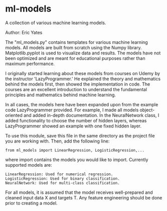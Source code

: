 # ml-models
A collection of various machine learning models.

Author: Eric Yates

The "ml_models.py" contains templates for various machine learning models.
All models are built from scratch using the Numpy library. Matplotlib.pyplot
is used to visualize data and results. The models have not been optimized 
and are meant for educational purposes rather than maximum performance.

I originally started learning about these models from courses on Udemy
by the instructor 'LazyProgrammer.' He explained the theory and
mathematics behind the models first, then showed the implementation in
code. The courses are an excellent introduction to understand the
fundamental principles and mathematics behind machine learning.

In all cases, the models here have been expanded upon from the example
code LazyProgrammer provided. For example, I made all models
object-oriented and added in-depth documentation. In the NeuralNetwork
class, I added functionality to choose the number of hidden layers,
whereas LazyProgrammer showed an example with one fixed hidden layer.

To use this module, save this file in the same directory as the project
file you are working with. Then, add the following line:

    from ml_models import LinearRegression, LogisticRegression,...

where import contains the models you would like to import. Currently
supported models are:

    LinearRegression: Used for numerical regression.
    LogisticRegression: Used for binary classification.
    NeuralNetwork: Used for multi-class classification.

For all models, it is assumed that the model receives well-prepared and
cleaned input data X and targets T. Any feature engineering should be
done prior to creating a model.
